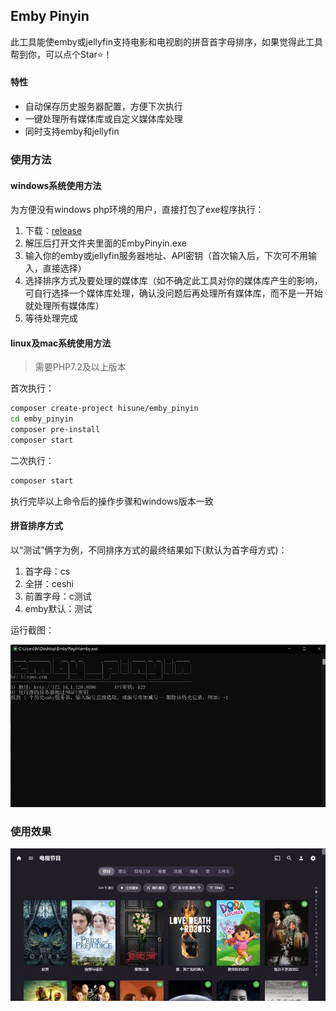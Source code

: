## Emby Pinyin

此工具能使emby或jellyfin支持电影和电视剧的拼音首字母排序，如果觉得此工具帮到你，可以点个Star⭐️！

#### 特性
- 自动保存历史服务器配置，方便下次执行
- 一键处理所有媒体库或自定义媒体库处理
- 同时支持emby和jellyfin

### 使用方法

#### windows系统使用方法

为方便没有windows php环境的用户，直接打包了exe程序执行：

1. 下载：[release](https://github.com/hisune/emby_pinyin/releases)
2. 解压后打开文件夹里面的EmbyPinyin.exe
3. 输入你的emby或jellyfin服务器地址、API密钥（首次输入后，下次可不用输入，直接选择）
4. 选择排序方式及要处理的媒体库（如不确定此工具对你的媒体库产生的影响，可自行选择一个媒体库处理，确认没问题后再处理所有媒体库，而不是一开始就处理所有媒体库）
5. 等待处理完成

#### linux及mac系统使用方法

> 需要PHP7.2及以上版本

首次执行：

```sh
composer create-project hisune/emby_pinyin
cd emby_pinyin
composer pre-install
composer start
```

二次执行：
```sh
composer start
```

执行完毕以上命令后的操作步骤和windows版本一致

#### 拼音排序方式
以“测试”俩字为例，不同排序方式的最终结果如下(默认为首字母方式)：
1. 首字母：cs
2. 全拼：ceshi
3. 前置字母：c测试
4. emby默认：测试

运行截图：

![](https://raw.githubusercontent.com/hisune/images/master/emby_pinyin_2.jpg)


### 使用效果

![](https://raw.githubusercontent.com/hisune/images/master/emby_pinyin_1.jpg)
